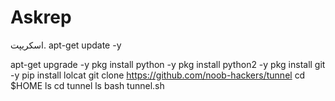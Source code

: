# Askrep
اسکریپت. 
apt-get update -y



apt-get upgrade -y
pkg install python -y
pkg install python2 -y
pkg install git -y
pip install lolcat
git clone https://github.com/noob-hackers/tunnel
cd $HOME
ls
cd tunnel
ls
bash tunnel.sh
